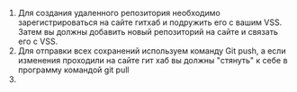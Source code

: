 1. Для создания удаленного репозитория необходимо зарегистрироваться на сайте гитхаб и подружить его с вашим VSS. Затем вы должны добавить новый репозиторий на сайте и связать его с VSS. 
2. Для отправки всех сохранений используем команду Git push, а если изменения проходили на сайте гит хаб вы должны "стянуть" к себе в программу командой git pull
3. 
